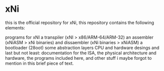 # xNi
this is the official repository for xNi, this repository contains the following elements:

programs for xNI
a transpiler (xNI > x86/ARM-64/ARM-32)
an assembler (xNiASM > xNi binaries) and dissaembler (xNi binaries > xNiASM)
a bootloader (28oot)
some abstraction layers
CPU and hardware desings
and last but not least: documentation for the ISA, the physical architecture and hardware, the programs included here, and other stuff i maybe forgot to mention in this brief piece of text. 


